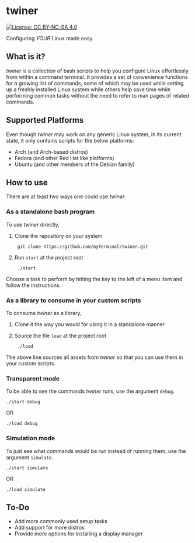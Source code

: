 # twiner

[![License: CC BY-NC-SA 4.0](https://licensebuttons.net/l/by-nc-sa/4.0/80x15.png)](https://creativecommons.org/licenses/by-nc-sa/4.0/)

Configuring *YOUR* Linux made easy

## What is it?

*twiner* is a collection of bash scripts to help you configure Linux effortlessly from within a command terminal. It provides a set of convenience functions for a growing list of commands, some of which may be used while setting up a freshly installed Linux system while others help save time while performing common tasks without the need to refer to man pages of related commands.

## Supported Platforms

Even though *twiner* may work on any generic Linux system, in its current state, it only contains scripts for the below platforms:

- Arch (and Arch-based distros)
- Fedora (and other Red Hat like platforms)
- Ubuntu (and other members of the Debian family)

## How to use

There are at least two ways one could use *twiner*.

### As a standalone bash program

To use *twiner* directly,

1. Clone the repository on your system

        git clone https://github.com/myTerminal/twiner.git

2. Run `start` at the project root

        ./start

Choose a task to perform by hitting the key to the left of a menu item and follow the instructions.

### As a library to consume in your custom scripts

To consume *twiner* as a library,

1. Clone it the way you would for using it in a standalone manner

2. Source the file `load` at the project root

        ./load

The above line sources all assets from *twiner* so that you can use them in your custom scripts.

### Transparent mode

To be able to see the commands *twiner* runs, use the argument `debug`.

    ./start debug

OR

    ./load debug

### Simulation mode

To just see what commands would be run instead of running them, use the argument `simulate`.

    ./start simulate

OR

    ./load simulate

## To-Do

- Add more commonly used setup tasks
- Add support for more distros
- Provide more options for installing a display manager
